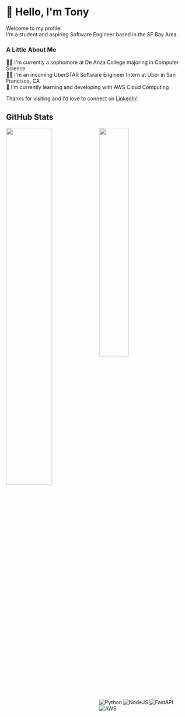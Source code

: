 # 👋 Hello, I'm Tony

Welcome to my profile! <br/>
I'm a student and aspiring Software Engineer based in the SF Bay Area. </br>

### A Little About Me
👨‍🎓 I'm currently a sophomore at De Anza College majoring in Computer Science<br/>
👨‍💻 I'm an incoming UberSTAR Software Engineer Intern at Uber in San Francisco, CA<br/> 
🌱 I'm currently learning and developing with AWS Cloud Computing<br/>

Thanks for visiting and I'd love to connect on [LinkedIn](https://www.linkedin.com/in/ntony46/)!

## GitHub Stats
<img align="left" width="50%" src="https://github-readme-stats.vercel.app/api?username=nTony46&theme=github_dark&show_icons=true"/>
<img align="left" width="40%" src="https://github-readme-stats.vercel.app/api/top-langs/?username=nTony46&layout=compact&theme=github_dark&hide=c%23"/>

<img align="left" alt="Python" src="https://img.shields.io/badge/python-3670A0?style=for-the-badge&logo=python&logoColor=ffdd54">
<img align="left" alt="NodeJS" src="https://img.shields.io/badge/node.js-6DA55F?style=for-the-badge&logo=node.js&logoColor=white">
<img align="left" alt="FastAPI" src="https://img.shields.io/badge/FastAPI-005571?style=for-the-badge&logo=fastapi">
<img alt="AWS" src="https://img.shields.io/badge/AWS-%23FF9900.svg?style=for-the-badge&logo=amazon-aws&logoColor=white">
